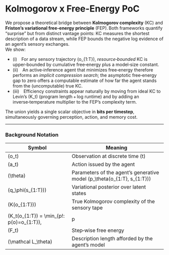 # Kolmogorov x Free-Energy PoC

We propose a theoretical bridge between **Kolmogorov complexity** (KC) and **Friston’s variational free‑energy principle** (FEP). Both frameworks quantify “surprise” but from distinct vantage points: KC measures the shortest description of a data stream, while FEP bounds the negative log evidence of an agent’s sensory exchanges.  
We show:

* (i) For any sensory trajectory \(o_{1:T}\), *resource‑bounded* KC is upper‑bounded by cumulative free‑energy plus a model‑size constant.  
* (ii) An active‑inference agent that minimizes free‑energy therefore performs an *implicit compression search*; the asymptotic free‑energy gap to zero offers a computable estimate of how far the agent stands from the (uncomputable) true KC.  
* (iii) Efficiency constraints appear naturally by moving from ideal KC to Levin’s \(K_t\) (program length + log runtime) and by adding an inverse‑temperature multiplier to the FEP’s complexity term.  

The union yields a single scalar objective in **bits per timestep**, simultaneously governing perception, action, and memory cost.  

---

### Background Notation  

| Symbol | Meaning |
|--------|---------|
| \(o_t\) | Observation at discrete time \(t\) |
| \(a_t\) | Action issued by the agent |
| \(\theta\) | Parameters of the agent’s generative model \(p_\theta(o_{1:T}, s_{1:T})\) |
| \(q_\phi(s_{1:T})\) | Variational posterior over latent states |
| \(K(o_{1:T})\) | True Kolmogorov complexity of the sensory tape |
| \(K_t(o_{1:T}) = \min_{p\!: p(o)=o_{1:T}}\,|p| + \log_2\,\mathrm{run\_time}(p)\) | Levin’s speed‑prior KC |
| \(F_t\) | Step‑wise free energy |
| \(\mathcal L_\theta\) | Description length afforded by the agent’s model |
 
---

